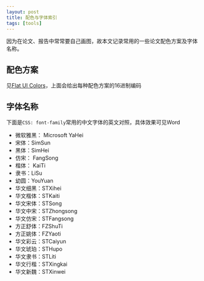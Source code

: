 ```yaml
---
layout: post
title: 配色与字体索引
tags: [tools]
---
```


因为在论文、报告中常常要自己画图，故本文记录常用的一些论文配色方案及字体名称。

<!-- more -->

## 配色方案
见[Flat UI Colors](https://flatuicolors.com/)，上面会给出每种配色方案的16进制编码

## 字体名称
下面是`CSS: font-family`常用的中文字体的英文对照，具体效果可见Word
* 微软雅黑： Microsoft YaHei
* 宋体：SimSun
* 黑体：SimHei
* 仿宋： FangSong
* 楷体：  KaiTi
* 隶书：LiSu
* 幼圆：YouYuan
* 华文细黑：STXihei
* 华文楷体：STKaiti
* 华文宋体：STSong
* 华文中宋：STZhongsong
* 华文仿宋：STFangsong
* 方正舒体：FZShuTi
* 方正姚体：FZYaoti
* 华文彩云：STCaiyun
* 华文琥珀：STHupo
* 华文隶书：STLiti
* 华文行楷：STXingkai
* 华文新魏：STXinwei